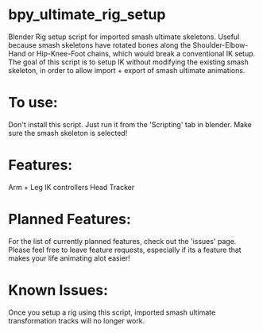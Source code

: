 # bpy_ultimate_rig_setup
Blender Rig setup script for imported smash ultimate skeletons. Useful because smash skeletons have rotated bones along the Shoulder-Elbow-Hand or Hip-Knee-Foot chains, which would break a conventional IK setup. The goal of this script is to setup IK without modifying the existing smash skeleton, in order to allow import + export of smash ultimate animations.
 
# To use:
Don't install this script. Just run it from the 'Scripting' tab in blender. Make sure the smash skeleton is selected!

# Features:
Arm + Leg IK controllers
Head Tracker

# Planned Features:
For the list of currently planned features, check out the 'issues' page. Please feel free to leave feature requests, especially if its a feature that makes your life animating alot easier!

# Known Issues:
Once you setup a rig using this script, imported smash ultimate transformation tracks will no longer work.
